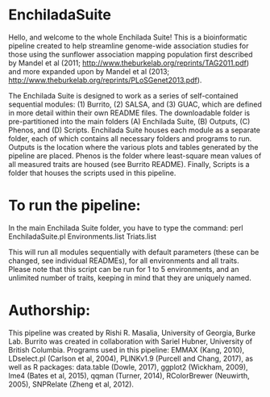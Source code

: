# EnchiladaSuite

Hello, and welcome to the whole Enchilada Suite! This is a bioinformatic pipeline created to help streamline genome-wide association studies for those using the sunflower association mapping population first described by Mandel et al (2011; http://www.theburkelab.org/reprints/TAG2011.pdf) and more expanded upon by Mandel et al (2013; http://www.theburkelab.org/reprints/PLoSGenet2013.pdf). 

The Enchilada Suite is designed to work as a series of self-contained sequential modules: (1) Burrito, (2) SALSA, and (3) GUAC, which are defined in more detail within their own README files. The downloadable folder is pre-partitioned into the main folders (A) Enchilada Suite, (B) Outputs, (C) Phenos, and (D) Scripts. Enchilada Suite houses each module as a separate folder, each of which contains all necessary folders and programs to run. Outputs is the location where the various plots and tables generated by the pipeline are placed. Phenos is the folder where least-square mean values of all measured traits are housed (see Burrito README). Finally, Scripts is a folder that houses the scripts used in this pipeline. 

# To run the pipeline:

In the main Enchilada Suite folder, you have to type the command: perl EnchiladaSuite.pl Environments.list Triats.list

This will run all modules sequentially with default parameters (these can be changed, see individual READMEs), for all environments and all traits. Please note that this script can be run for 1 to 5 environments, and an unlimited number of traits, keeping in mind that they are uniquely named.


# Authorship:

This pipeline was created by Rishi R. Masalia, University of Georgia, Burke Lab. Burrito was created in collaboration with Sariel Hubner, University of British Columbia. Programs used in this pipeline: EMMAX (Kang, 2010),  LDselect.pl (Carlson et al, 2004), PLINKv1.9 (Purcell and Chang, 2017), as well as R packages: data.table (Dowle, 2017), ggplot2 (Wickham, 2009), lme4 (Bates et al, 2015), qqman (Turner, 2014), RColorBrewer (Neuwirth, 2005), SNPRelate (Zheng et al, 2012).   
